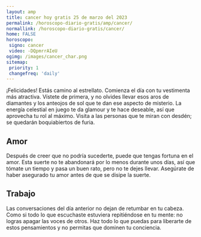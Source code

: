 ```yaml
---
layout: amp
title: cancer hoy gratis 25 de marzo del 2023 
permalink: /horoscopo-diario-gratis/amp/cancer/
normallink: /horoscopo-diario-gratis/cancer/
home: FALSE
horoscopo:
 signo: cancer
 video: -DQpmrrAIeU
ogimg: /images/cancer_char.png
sitemap:
 priority: 1
 changefreq: 'daily'
---
```



¡Felicidades! Estás camino al estrellato. Comienza el día con tu vestimenta más atractiva. Vístete de primera, y no olvides llevar esos aros de diamantes y los anteojos de sol que te dan ese aspecto de misterio. La energía celestial en juego te da glamour y te hace deseable, así que aprovecha tu rol al máximo. Visita a las personas que te miran con desdén; se quedarán boquiabiertos de furia.

## Amor

Después de creer que no podría sucederte, puede que tengas fortuna en el amor. Esta suerte no te abandonará por lo menos durante unos días, así que tómate un tiempo y pasa un buen rato, pero no te dejes llevar. Asegúrate de haber asegurado tu amor antes de que se disipe la suerte.

## Trabajo

Las conversaciones del día anterior no dejan de retumbar en tu cabeza. Como si todo lo que escuchaste estuviera repitiéndose en tu mente: no logras apagar las voces de otros. Haz todo lo que puedas para liberarte de estos pensamientos y no permitas que dominen tu conciencia.